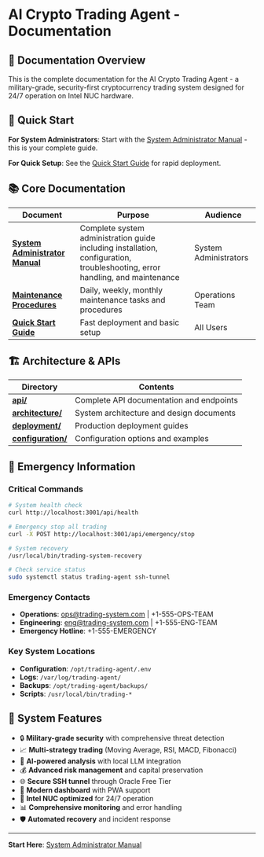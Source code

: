 # AI Crypto Trading Agent - Documentation

## 📖 Documentation Overview

This is the complete documentation for the AI Crypto Trading Agent - a military-grade, security-first cryptocurrency trading system designed for 24/7 operation on Intel NUC hardware.

## 🚀 Quick Start

**For System Administrators**: Start with the [System Administrator Manual](SYSTEM_ADMINISTRATOR_MANUAL.md) - this is your complete guide.

**For Quick Setup**: See the [Quick Start Guide](QUICK_START.md) for rapid deployment.

## 📚 Core Documentation

| Document | Purpose | Audience |
|----------|---------|----------|
| [**System Administrator Manual**](SYSTEM_ADMINISTRATOR_MANUAL.md) | Complete system administration guide including installation, configuration, troubleshooting, error handling, and maintenance | System Administrators |
| [**Maintenance Procedures**](MAINTENANCE_PROCEDURES.md) | Daily, weekly, monthly maintenance tasks and procedures | Operations Team |
| [**Quick Start Guide**](QUICK_START.md) | Fast deployment and basic setup | All Users |

## 🏗️ Architecture & APIs

| Directory | Contents |
|-----------|----------|
| [**api/**](api/) | Complete API documentation and endpoints |
| [**architecture/**](architecture/) | System architecture and design documents |
| [**deployment/**](deployment/) | Production deployment guides |
| [**configuration/**](configuration/) | Configuration options and examples |

## 🚨 Emergency Information

### Critical Commands
```bash
# System health check
curl http://localhost:3001/api/health

# Emergency stop all trading
curl -X POST http://localhost:3001/api/emergency/stop

# System recovery
/usr/local/bin/trading-system-recovery

# Check service status
sudo systemctl status trading-agent ssh-tunnel
```

### Emergency Contacts
- **Operations**: ops@trading-system.com | +1-555-OPS-TEAM
- **Engineering**: eng@trading-system.com | +1-555-ENG-TEAM  
- **Emergency Hotline**: +1-555-EMERGENCY

### Key System Locations
- **Configuration**: `/opt/trading-agent/.env`
- **Logs**: `/var/log/trading-agent/`
- **Backups**: `/opt/trading-agent/backups/`
- **Scripts**: `/usr/local/bin/trading-*`

## 🎯 System Features

- 🔒 **Military-grade security** with comprehensive threat detection
- 📈 **Multi-strategy trading** (Moving Average, RSI, MACD, Fibonacci)
- 🤖 **AI-powered analysis** with local LLM integration
- 💰 **Advanced risk management** and capital preservation
- 🌐 **Secure SSH tunnel** through Oracle Free Tier
- 📱 **Modern dashboard** with PWA support
- 🔧 **Intel NUC optimized** for 24/7 operation
- 📊 **Comprehensive monitoring** and error handling
- 🛡️ **Automated recovery** and incident response

---

**Start Here**: [System Administrator Manual](SYSTEM_ADMINISTRATOR_MANUAL.md)